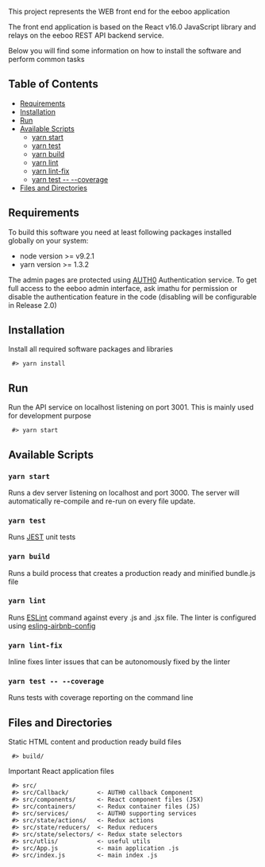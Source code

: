 
This project represents the WEB front end for the eeboo application

The front end application is based on the React v16.0 JavaScript library and relays on the eeboo REST API backend service.

Below you will find some information on how to install the software and perform common tasks

## Table of Contents
- [Requirements](#requirements)
- [Installation](#installation)
- [Run](#run)
- [Available Scripts](#available-scripts)
  - [yarn start](#yarn-start)
  - [yarn test](#yarn-test)
  - [yarn build](#yarn-build)
  - [yarn lint](#yarn-lint)
  - [yarn lint-fix](#yarn-lint-fix)
  - [yarn test -- --coverage](#yarn-test------coverage)
- [Files and Directories](#files-and-directories)

## Requirements
To build this software you need at least following packages installed globally on your system:
* node version >= v9.2.1
* yarn version >= 1.3.2

The admin pages are protected using [AUTH0](https://auth0.com/) Authentication service. To get full access to the eeboo admin interface, ask imathu for permission or disable the authentication feature in the code (disabling will be configurable in Release 2.0)

## Installation
Install all required software packages and libraries
```
 #> yarn install
```

## Run
Run the API service on localhost listening on port 3001. This is mainly used for development purpose
```
 #> yarn start
```

## Available Scripts

### `yarn start`
Runs a dev server listening on localhost and port 3000. The server will automatically re-compile and re-run on every file update.

### `yarn test`
Runs [JEST](https://facebook.github.io/jest/) unit tests

### `yarn build`
Runs a build process that creates a production ready and minified bundle.js file

### `yarn lint`
Runs [ESLint](http://eslint.org/) command against every .js and .jsx file. The linter is configured using [esling-airbnb-config](https://www.npmjs.com/package/eslint-config-airbnb)

### `yarn lint-fix`
Inline fixes linter issues that can be autonomously fixed by the linter

### `yarn test -- --coverage`
Runs tests with coverage reporting on the command line

## Files and Directories
Static HTML content and production ready build files
```
 #> build/
```
Important React application files
```
 #> src/
 #> src/Callback/        <- AUTH0 callback Component
 #> src/components/      <- React component files (JSX)
 #> src/containers/      <- Redux container files (JS)
 #> src/services/        <- AUTH0 supporting services
 #> src/state/actions/   <- Redux actions
 #> src/state/reducers/  <- Redux reducers
 #> src/state/selectors/ <- Redux state selectors
 #> src/utlis/           <- useful utils
 #> src/App.js           <- main application .js
 #> src/index.js         <- main index .js

```
